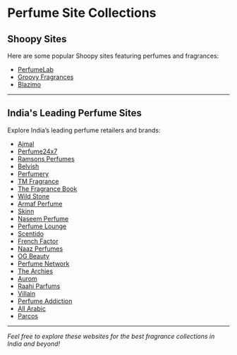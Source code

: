 # Perfume Site Collections

## Shoopy Sites

Here are some popular Shoopy sites featuring perfumes and fragrances:

- [PerfumeLab](https://www.perfumelab.biz/)
- [Groovy Fragrances](https://www.groovyfragrances.in/)
- [Blazimo](https://www.blazimo.com/)

---

## India's Leading Perfume Sites

Explore India’s leading perfume retailers and brands:

- [Ajmal](https://in.ajmal.com/)
- [Perfume24x7](https://www.perfume24x7.com/)
- [Ramsons Perfumes](https://ramsonsperfumes.com/)
- [Belvish](https://belvish.com/)
- [Perfumery](https://perfumery.co.in/)
- [TM Fragrance](https://tmfragrance.com/)
- [The Fragrance Book](https://thefragrancebook.com/)
- [Wild Stone](https://www.wildstone.in/)
- [Armaf Perfume](https://armafperfume.com/)
- [Skinn](https://www.skinn.in/)
- [Naseem Perfume](https://www.naseemperfume.in/)
- [Perfume Lounge](https://www.perfumelounge.in/)
- [Scentido](https://scentido.com/)
- [French Factor](https://french-factor.com/)
- [Naaz Perfumes](https://www.naazperfumes.com/)
- [OG Beauty](https://www.ogbeauty.in/)
- [Perfume Network](https://www.perfumenetwork.in/)
- [The Archies](https://www.thearchies.in/)
- [Aurom](https://aurom.co.in/)
- [Raahi Parfums](https://www.raahiparfums.com/)
- [Villain](https://www.villain.in/)
- [Perfume Addiction](https://perfumeaddiction.com/)
- [All Arabic](https://allarabic.in/)
- [Parcos](https://www.parcos.com/)

---

_Feel free to explore these websites for the best fragrance collections in India and beyond!_

